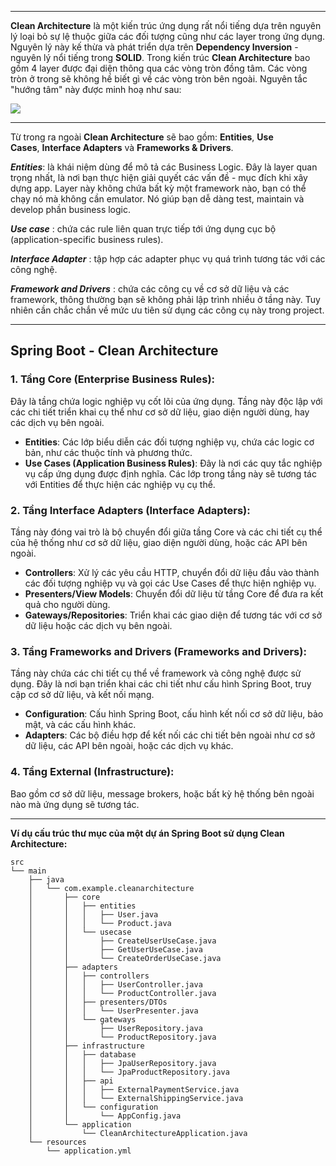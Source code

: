 
---
**Clean Architecture** là một kiến trúc ứng dụng rất nổi tiếng dựa trên nguyên lý loại bỏ sự lệ thuộc giữa các đối tượng cũng như các layer trong ứng dụng. Nguyên lý này kế thừa và phát triển dựa trên **Dependency Inversion** - nguyên lý nổi tiếng trong **SOLID**.
Trong kiến trúc **Clean Architecture** bao gồm 4 layer được đại diện thông qua các vòng tròn đồng tâm. Các vòng tròn ở trong sẽ không hề biết gì về các vòng tròn bên ngoài. Nguyên tắc "hướng tâm" này được minh hoạ như sau:

![](https://statics.cdn.200lab.io/2022/05/clean-architecture.png)

---
Từ trong ra ngoài **Clean Architecture** sẽ bao gồm: **Entities**, **Use Cases**, **Interface Adapters** và **Frameworks & Drivers**.

_**Entities**_: là khái niệm dùng để mô tả các Business Logic. Đây là layer quan trọng nhất, là nơi bạn thực hiện giải quyết các vấn đề - mục đích khi xây dựng app. Layer này không chứa bất kỳ một framework nào, bạn có thể chạy nó mà không cần emulator. Nó giúp bạn dễ dàng test, maintain và develop phần business logic.

_**Use case**_ : chứa các rule liên quan trực tiếp tới ứng dụng cục bộ (application-specific business rules).

_**Interface Adapter**_ : tập hợp các adapter phục vụ quá trình tương tác với các công nghệ.

_**Framework and Drivers**_ : chứa các công cụ về cơ sở dữ liệu và các framework, thông thường bạn sẽ không phải lập trình nhiều ở tầng này. Tuy nhiên cần chắc chắn về mức ưu tiên sử dụng các công cụ này trong project.

---
## Spring Boot - Clean Architecture

### **1. Tầng Core (Enterprise Business Rules):**

Đây là tầng chứa logic nghiệp vụ cốt lõi của ứng dụng. Tầng này độc lập với các chi tiết triển khai cụ thể như cơ sở dữ liệu, giao diện người dùng, hay các dịch vụ bên ngoài.

- **Entities**: Các lớp biểu diễn các đối tượng nghiệp vụ, chứa các logic cơ bản, như các thuộc tính và phương thức.
- **Use Cases (Application Business Rules)**: Đây là nơi các quy tắc nghiệp vụ cấp ứng dụng được định nghĩa. Các lớp trong tầng này sẽ tương tác với Entities để thực hiện các nghiệp vụ cụ thể.

### **2. Tầng Interface Adapters (Interface Adapters):**

Tầng này đóng vai trò là bộ chuyển đổi giữa tầng Core và các chi tiết cụ thể của hệ thống như cơ sở dữ liệu, giao diện người dùng, hoặc các API bên ngoài.

- **Controllers**: Xử lý các yêu cầu HTTP, chuyển đổi dữ liệu đầu vào thành các đối tượng nghiệp vụ và gọi các Use Cases để thực hiện nghiệp vụ.
- **Presenters/View Models**: Chuyển đổi dữ liệu từ tầng Core để đưa ra kết quả cho người dùng.
- **Gateways/Repositories**: Triển khai các giao diện để tương tác với cơ sở dữ liệu hoặc các dịch vụ bên ngoài.

### **3. Tầng Frameworks and Drivers (Frameworks and Drivers):**

Tầng này chứa các chi tiết cụ thể về framework và công nghệ được sử dụng. Đây là nơi bạn triển khai các chi tiết như cấu hình Spring Boot, truy cập cơ sở dữ liệu, và kết nối mạng.

- **Configuration**: Cấu hình Spring Boot, cấu hình kết nối cơ sở dữ liệu, bảo mật, và các cấu hình khác.
- **Adapters**: Các bộ điều hợp để kết nối các chi tiết bên ngoài như cơ sở dữ liệu, các API bên ngoài, hoặc các dịch vụ khác.

### **4. Tầng External (Infrastructure):**

Bao gồm cơ sở dữ liệu, message brokers, hoặc bất kỳ hệ thống bên ngoài nào mà ứng dụng sẽ tương tác.


---

**Ví dụ cấu trúc thư mục của một dự án Spring Boot sử dụng Clean Architecture:**

```
src
└── main
    ├── java
    │   └── com.example.cleanarchitecture
    │       ├── core
    │       │   ├── entities
    │       │   │   ├── User.java
    │       │   │   └── Product.java
    │       │   └── usecase
    │       │       ├── CreateUserUseCase.java
    │       │       ├── GetUserUseCase.java
    │       │       └── CreateOrderUseCase.java
    │       ├── adapters
    │       │   ├── controllers
    │       │   │   ├── UserController.java
    │       │   │   └── ProductController.java
    │       │   ├── presenters/DTOs
    │       │   │   └── UserPresenter.java
    │       │   └── gateways
    │       │       ├── UserRepository.java
    │       │       └── ProductRepository.java
    │       ├── infrastructure
    │       │   ├── database
    │       │   │   ├── JpaUserRepository.java
    │       │   │   └── JpaProductRepository.java
    │       │   ├── api
    │       │   │   ├── ExternalPaymentService.java
    │       │   │   └── ExternalShippingService.java
    │       │   └── configuration
    │       │       └── AppConfig.java
    │       └── application
    │           └── CleanArchitectureApplication.java
    └── resources
        └── application.yml

```

